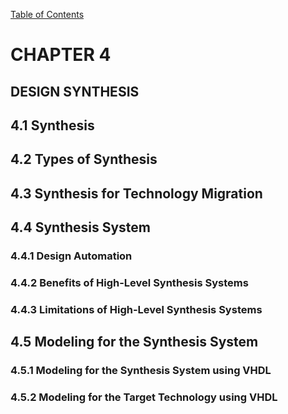 [Table of Contents](https://github.com/JeffDeCola/my-masters-thesis#table-of-contents)

# CHAPTER 4

## DESIGN SYNTHESIS

## 4.1 Synthesis

## 4.2 Types of Synthesis

## 4.3 Synthesis for Technology Migration

## 4.4 Synthesis System

### 4.4.1 Design Automation

### 4.4.2 Benefits of High-Level Synthesis Systems

### 4.4.3 Limitations of High-Level Synthesis Systems

## 4.5 Modeling for the Synthesis System

### 4.5.1 Modeling for the Synthesis System using VHDL

### 4.5.2 Modeling for the Target Technology using VHDL
